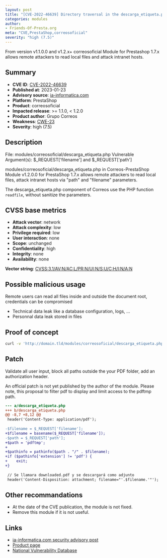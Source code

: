 ```yaml
---
layout: post
title: "[CVE-2022-46639] Directory traversal in the descarga_etiqueta.php component of Correos Prestashop"
categories: modules
author:
- Friends-Of-Presta.org
meta: "CVE,PrestaShop,correosoficial"
severity: "high (7.5)"
---
```


From version v1.1.0.0 and v1.2.x+ correosoficial Module for Prestashop 1.7.x allows remote attackers to read local files and attack intranet hosts.

## Summary

* **CVE ID**: [CVE-2022-46639](https://cve.mitre.org/cgi-bin/cvename.cgi?name=CVE-2022-46639)
* **Published at**: 2023-01-23
* **Advisory source**: [ia-informatica.com](https://ia-informatica.com/it/CVE-2022-46639)
* **Platform**: PrestaShop
* **Product**: correosoficial
* **Impacted release**: >= 1.1.0, < 1.2.0
* **Product author**: Grupo Correos
* **Weakness**: [CWE-23](https://cwe.mitre.org/data/definitions/23.html)
* **Severity**: high (7.5)

## Description

File: modules/correosoficial/descarga_etiqueta.php
Vulnerable Argument(s): $_REQUEST['filename'] and $_REQUEST['path']

modules/correosoficial/descarga_etiqueta.php in Correos-PrestaShop Module v1.2.0.0 for PrestaShop 1.7.x allows remote attackers to read local files, attack intranet hosts via "path" and "filename" parameters.

The descarga_etiqueta.php component of Correos use the PHP function `readfile`, without sanitize the parameters.

## CVSS base metrics

* **Attack vector**: network
* **Attack complexity**: low
* **Privilege required**: low
* **User interaction**: none
* **Scope**: unchanged
* **Confidentiality**: high
* **Integrity**: none
* **Availability**: none

**Vector string**: [CVSS:3.1/AV:N/AC:L/PR:N/UI:N/S:U/C:H/I:N/A:N](https://nvd.nist.gov/vuln-metrics/cvss/v3-calculator?vector=AV:N/AC:L/PR:N/UI:N/S:U/C:H/I:N/A:N)

## Possible malicious usage

Remote users can read all files inside and outside the document root, credentials can be compromised
* Technical data leak like a database configuration, logs, ...
* Personnal data leak stored in files

## Proof of concept

```bash
curl -v 'http://domain.tld/modules/correosoficial/descarga_etiqueta.php?path=X&filename=X.'
```

## Patch

Validate all user input, block all paths outside the your PDF folder, add an authorization header.

An official patch is not yet published by the author of the module. Please note, this proposal to filter pdf to display and limit access to the pdftmp path.

```diff
--- a/descarga_etiqueta.php
+++ b/descarga_etiqueta.php
@@ -8,7 +8,12 @@
 header('Content-Type: application/pdf');
 
-$filename = $_REQUEST['filename'];
+$filename = basename($_REQUEST['filename']);
-$path = $_REQUEST['path'];
+$path = 'pdftmp';
+
+$pathinfo = pathinfo($path . "/" . $filename);
+if ($pathinfo['extension'] != 'pdf') {
+    exit;
+}
 
 // Se llamara downloaded.pdf y se descargará como adjunto
 header('Content-Disposition: attachment; filename="'.$filename.'"');

```

## Other recommandations

* At the date of the CVE publication, the module is not fixed.
* Remove this module if it is not useful.

## Links

* [ia-informatica.com security advisory post](https://ia-informatica.com/it/CVE-2022-46639)
* [Product page](https://www.correos.es/es/es/empresas/ecommerce/agiliza-la-gestion-de-tus-pedidos/prestashop)
* [National Vulnerability Database](https://nvd.nist.gov/vuln/detail/name=CVE-2022-46639)
